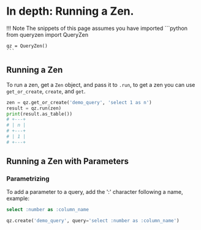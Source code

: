 # In depth: Running a Zen.

!!! Note
    The snippets of this page assumes you have imported
    ```python
    from queryzen import QueryZen

    qz = QueryZen()
    ```

## Running a Zen

To run a zen, get a `Zen` object, and pass it to `.run`, to get a zen you can use `get_or_create`, `create`, and `get`.

```python
zen = qz.get_or_create('demo_query', 'select 1 as n')
result = qz.run(zen)
print(result.as_table())
# +---+
# | n |
# +---+
# | 1 |
# +---+
```

## Running a Zen with Parameters

### Parametrizing

To add a parameter to a query, add the ':' character following a name, example:

```sql
select :number as :column_name
```

```python
qz.create('demo_query', query='select :number as :column_name')
```

```python

```